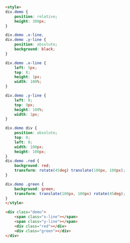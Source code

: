 
<style>
.markdown-section iframe[data-id="0"],
.markdown-section iframe[data-id="1"],
.markdown-section iframe[data-id="2"] {
    height: 400px;
}
</style>

[](../../_iframe/前端实验室/transform-多值-0.html ':include data-id=0')

<!-- run -->
```html

<style>
div.demo {
	position: relative;
	height: 300px;
}

div.demo .x-line,
div.demo .y-line {
	position: absolute;
	background: black;
}

div.demo .x-line {
	left: 5px;
	top: 0;
	height: 1px;
	width: 100%;
}

div.demo .y-line {
	left: 0;
	top: 9px;
	height: 100%;
	width: 1px;
}

div.demo div {
	position: absolute;
	top: 0;
	left: 0;
	width: 100px;
	height: 100px;
}
div.demo .red {
	background: red;
	transform: rotate(45deg) translate(100px, 100px);
}

div.demo .green {
	background: green;
	transform: translate(100px, 100px) rotate(45deg);
}
</style>

<div class="demo">
	<span class="x-line"></span>
	<span class="y-line"></span>
	<div class="red"></div>
	<div class="green"></div>
</div>
```
